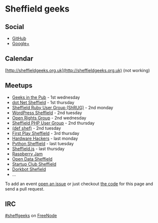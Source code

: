 # Sheffield geeks

## Social

* [GitHub](https://github.com/sheffgeeks)
* [Google+](https://plus.google.com/communities/107930287812860166795/events)

## Calendar

[http://sheffieldgeeks.org.uk](http://sheffieldgeeks.org.uk) (not working)

## Meetups

* [Geeks in the Pub](http://www.gitpub.org.uk/) - 1st wednesday
* [dot Net Sheffield](https://twitter.com/dotnetsheff) - 1st thursday
* [Sheffield Ruby User Group (ShRUG)](http://shrug.org/) - 2nd monday
* [WordPress Sheffield](http://wpsheffield.com/) - 2nd tuesday
* [Open Rights Group](https://sheffield.openrightsgroup.org/) - 2nd wednesday
* [Sheffield PHP User Group](https://twitter.com/shefphp) - 2nd thursday
* [(def shef)](http://defshef.github.io) - 2nd tuesday
* [First Play Sheffield](http://firstplaysheffield.tumblr.com) - 3rd thursday
* [Hardware Hackers](https://groups.google.com/forum/?hl=en&fromgroups#!forum/sheffield-hardware-hackers) - last monday
* [Python Sheffield](https://twitter.com/pysheff) - last tuesday
* [Sheffield.js](http://www.meetup.com/Sheffield-js) - last thursday
* [Raspberry Jam](http://shefjam.eventbrite.com/)
* [Open Data Sheffield](https://groups.google.com/forum/?hl=en&fromgroups=#!forum/opendatasheffield)
* [Startup Club Sheffield](https://groups.google.com/forum/?hl=en&fromgroups=#!forum/startup-club-sheffield)
* [Dorkbot Shefield](http://dorkbotsheffield.lurk.org/)
* ...

To add an event [open an issue][1] or just checkout [the code][2]
for this page and send a pull request.

[1]: https://github.com/sheffgeeks/sheffgeeks.github.io/issues/new
[2]: https://github.com/sheffgeeks/sheffgeeks.github.io

## IRC

[#sheffgeeks](irc://chat.freenode.net/sheffgeeks) on
[FreeNode](http://freenode.net)
